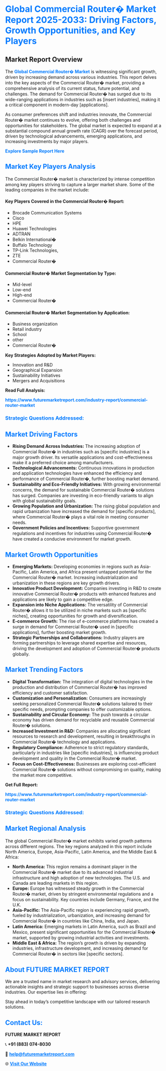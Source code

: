 <h1 style="color: #007BFF;">Global Commercial Router� Market Report 2025-2033: Driving Factors, Growth Opportunities, and Key Players</h1>

<section id="overview">
<h2>Market Report Overview</h2>
<p>The <a href="https://www.futuremarketreport.com/industry-report/commercial-router-market" style="color: #007BFF; text-decoration: none;"><strong>Global Commercial Router� Market</strong></a> is witnessing significant growth, driven by increasing demand across various industries. This report delves into the key aspects of the Commercial Router� market, providing a comprehensive analysis of its current status, future potential, and challenges. The demand for Commercial Router� has surged due to its wide-ranging applications in industries such as [insert industries], making it a critical component in modern-day [applications].</p>
<p>As consumer preferences shift and industries innovate, the Commercial Router� market continues to evolve, offering both challenges and opportunities for stakeholders. The global market is expected to expand at a substantial compound annual growth rate (CAGR) over the forecast period, driven by technological advancements, emerging applications, and increasing investments by major players.</p>
</section>

<section id="overview">
<p><a href="https://www.futuremarketreport.com/request-sample/reportId=42652" style="color: #007BFF; text-decoration: none;"><strong>Explore Sample Report Here</strong></a></p>
</section>

<section id="key-players">
<h2 style="color: #007BFF;">Market Key Players Analysis</h2>
<p>The Commercial Router� market is characterized by intense competition among key players striving to capture a larger market share. Some of the leading companies in the market include:</p>
<h4>Key Players Covered in the Commercial Router� Report:</h4>
<ul><li>Brocade Communication Systems</li><li>Cisco</li><li>HPE</li><li>Huawei Technologies</li><li>ADTRAN</li><li>Belkin International�</li><li>Buffalo Technology</li><li>TP-Link Technologies,</li><li>ZTE</li><li>Commercial Router�</li></ul>
<h4>Commercial Router� Market Segmentation by Type:</h4>
<ul><li>Mid-level</li><li>Low-end</li><li>High-end</li><li>Commercial Router�</li></ul>

<h4>Commercial Router� Market Segmentation by Application:</h4>
<ul><li>Business organization</li><li>Retail industry</li><li>School</li><li>other</li><li>Commercial Router�</li></ul>
<p><strong>Key Strategies Adopted by Market Players:</strong></p>
<ul>
<li>Innovation and R&D</li>
<li>Geographical Expansion</li>
<li>Sustainability Initiatives</li>
<li>Mergers and Acquisitions</li>
</ul>
</section>

<section>
<p><strong>Read Full Analysis: </strong></p><a href="https://www.futuremarketreport.com/industry-report/commercial-router-market" style="color: #007BFF; text-decoration: none;"><strong>https://www.futuremarketreport.com/industry-report/commercial-router-market</strong></a>
<h3 style="color: #007BFF;">Strategic Questions Addressed:</h3>
</section>

<section id="driving-factors">
<h2 style="color: #007BFF;">Market Driving Factors</h2>
<ul>
<li><strong>Rising Demand Across Industries:</strong> The increasing adoption of Commercial Router� in industries such as [specific industries] is a major growth driver. Its versatile applications and cost-effectiveness make it a preferred choice among manufacturers.</li>
<li><strong>Technological Advancements:</strong> Continuous innovations in production and application technologies have enhanced the efficiency and performance of Commercial Router�, further boosting market demand.</li>
<li><strong>Sustainability and Eco-Friendly Initiatives:</strong> With growing environmental concerns, the demand for sustainable Commercial Router� solutions has surged. Companies are investing in eco-friendly variants to align with global sustainability goals.</li>
<li><strong>Growing Population and Urbanization:</strong> The rising global population and rapid urbanization have increased the demand for [specific products], where Commercial Router� plays a vital role in meeting consumer needs.</li>
<li><strong>Government Policies and Incentives:</strong> Supportive government regulations and incentives for industries using Commercial Router� have created a conducive environment for market growth.</li>
</ul>
</section>

<section id="growth-opportunities">
<h2 style="color: #007BFF;">Market Growth Opportunities</h2>
<ul>
<li><strong>Emerging Markets:</strong> Developing economies in regions such as Asia-Pacific, Latin America, and Africa present untapped potential for the Commercial Router� market. Increasing industrialization and urbanization in these regions are key growth drivers.</li>
<li><strong>Innovative Product Development:</strong> Companies investing in R&D to create innovative Commercial Router� products with enhanced features and applications are likely to gain a competitive edge.</li>
<li><strong>Expansion into Niche Applications:</strong> The versatility of Commercial Router� allows it to be utilized in niche markets such as [specific niches], creating opportunities for growth and diversification.</li>
<li><strong>E-commerce Growth:</strong> The rise of e-commerce platforms has created a surge in demand for Commercial Router� used in [specific applications], further boosting market growth.</li>
<li><strong>Strategic Partnerships and Collaborations:</strong> Industry players are forming partnerships to leverage shared expertise and resources, driving the development and adoption of Commercial Router� products globally.</li>
</ul>
</section>

<section id="trending-factors">
<h2 style="color: #007BFF;">Market Trending Factors</h2>
<ul>
<li><strong>Digital Transformation:</strong> The integration of digital technologies in the production and distribution of Commercial Router� has improved efficiency and customer satisfaction.</li>
<li><strong>Customization and Personalization:</strong> Consumers are increasingly seeking personalized Commercial Router� solutions tailored to their specific needs, prompting companies to offer customizable options.</li>
<li><strong>Sustainability and Circular Economy:</strong> The push towards a circular economy has driven demand for recyclable and reusable Commercial Router� solutions.</li>
<li><strong>Increased Investment in R&D:</strong> Companies are allocating significant resources to research and development, resulting in breakthroughs in Commercial Router� technology and applications.</li>
<li><strong>Regulatory Compliance:</strong> Adherence to strict regulatory standards, particularly in industries like [specific industries], is influencing product development and quality in the Commercial Router� market.</li>
<li><strong>Focus on Cost-Effectiveness:</strong> Businesses are exploring cost-efficient Commercial Router� solutions without compromising on quality, making the market more competitive.</li>
</ul>
</section>

<section>
<p><strong>Get Full Report: </strong></p><a href="https://www.futuremarketreport.com/industry-report/commercial-router-market" style="color: #007BFF; text-decoration: none;"><strong>https://www.futuremarketreport.com/industry-report/commercial-router-market</strong></a>
<h3 style="color: #007BFF;">Strategic Questions Addressed:</h3>
</section>


<section id="regional-analysis">
<h2 style="color: #007BFF;">Market Regional Analysis</h2>
<p>The global Commercial Router� market exhibits varied growth patterns across different regions. The key regions analyzed in this report include North America, Europe, Asia-Pacific, Latin America, and the Middle East & Africa:</p>
<ul>
<li><strong>North America:</strong> This region remains a dominant player in the Commercial Router� market due to its advanced industrial infrastructure and high adoption of new technologies. The U.S. and Canada are leading markets in this region.</li>
<li><strong>Europe:</strong> Europe has witnessed steady growth in the Commercial Router� market, driven by stringent environmental regulations and a focus on sustainability. Key countries include Germany, France, and the U.K.</li>
<li><strong>Asia-Pacific:</strong> The Asia-Pacific region is experiencing rapid growth, fueled by industrialization, urbanization, and increasing demand for Commercial Router� in countries like China, India, and Japan.</li>
<li><strong>Latin America:</strong> Emerging markets in Latin America, such as Brazil and Mexico, present significant opportunities for the Commercial Router� market, supported by growing industrial activities and investments.</li>
<li><strong>Middle East & Africa:</strong> The region’s growth is driven by expanding industries, infrastructure development, and increasing demand for Commercial Router� in sectors like [specific sectors].</li>
</ul>
</section>

<footer>
<h2 style="color: #007BFF;">About FUTURE MARKET REPORT</h2>
<p>We are a trusted name in market research and advisory services, delivering actionable insights and strategic support to businesses across diverse industries. Our expertise lies in offering:</p>

<p>Stay ahead in today’s competitive landscape with our tailored research solutions.</p>

<h2 style="color: #007BFF;">Contact Us:</h2>
<p><strong>FUTURE MARKET REPORT</strong></p>
<p>📞 <strong>+91 (883) 074-8030</strong></p>
<p>📧 <strong><a href="mailto:help@futuremarketreport.com" style="color: #007BFF;">help@futuremarketreport.com</a></strong></p>
<p>🌐 <strong><a href="https://www.futuremarketreport.com/" style="color: #007BFF;">Visit Our Website</a></strong></p>
</footer>